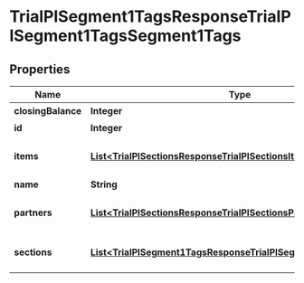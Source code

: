 

# TrialPlSegment1TagsResponseTrialPlSegment1TagsSegment1Tags


## Properties

| Name | Type | Description | Notes |
|------------ | ------------- | ------------- | -------------|
|**closingBalance** | **Integer** | 期末残高 |  [optional] |
|**id** | **Integer** | セグメント1タグID |  |
|**items** | [**List&lt;TrialPlSectionsResponseTrialPlSectionsItems&gt;**](TrialPlSectionsResponseTrialPlSectionsItems.md) | breakdown_display_type:item, account_item_display_type:account_item指定時のみ含まれる |  [optional] |
|**name** | **String** | セグメント1タグ名 |  [optional] |
|**partners** | [**List&lt;TrialPlSectionsResponseTrialPlSectionsPartners&gt;**](TrialPlSectionsResponseTrialPlSectionsPartners.md) | breakdown_display_type:partner, account_item_display_type:account_item指定時のみ含まれる |  [optional] |
|**sections** | [**List&lt;TrialPlSegment1TagsResponseTrialPlSegment1TagsSections&gt;**](TrialPlSegment1TagsResponseTrialPlSegment1TagsSections.md) | breakdown_display_type:section, account_item_display_type:account_item指定時のみ含まれる |  [optional] |



